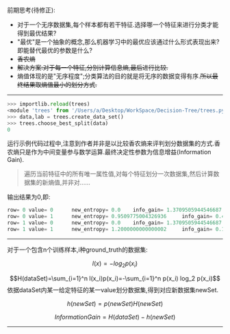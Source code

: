 <script type="text/javascript" src="http://cdn.mathjax.org/mathjax/latest/MathJax.js?config=default"></script>

前期思考(待修正):
* 对于一个无序数据集,每个样本都有若干特征.选择哪一个特征来进行分类才能得到最优结果?
* "最优"是一个抽象的概念,那么机器学习中的最优应该通过什么形式表现出来?即能替代最优的参数是什么?
* ~~香农熵~~
* ~~解决方案:对于每一个特征,分别计算信息熵,最后进行比较.~~
* 熵值体现的是"无序程度";分类算法的目的就是将无序的数据变得有序.~~所以最终结果取熵值最小的划分方式.~~
---
```python
>>> importlib.reload(trees)
<module 'trees' from '/Users/a/Desktop/WorkSpace/Decision-Tree/trees.py'>
>>> data,lab = trees.create_data_set()
>>> trees.choose_best_split(data)
0
```
运行示例代码过程中,注意到作者并非是以比较香农熵来评判划分数据集的方式.香农熵只是作为中间变量参与数学运算.最终决定性参数为信息增益(Information Gain).

>遍历当前特征中的所有唯一属性值,对每个特征划分一次数据集,然后计算数据集的新熵值,并非对......
>

输出结果为0,即:
```python
row= 0 value= 0 	 new_entropy= 0.0 	 info_gain= 1.3709505944546687
row= 0 value= 1 	 new_entropy= 0.9509775004326936 	 info_gain= 0.41997309402197514
row= 1 value= 0 	 new_entropy= 0.0 	 info_gain= 1.3709505944546687
row= 1 value= 1 	 new_entropy= 1.2000000000000002 	 info_gain= 0.17095059445466854
```
---
对于一个包含n个训练样本,i种ground_truth的数据集:

$$l(x)=-log_2 p(x_i)$$

$$H(dataSet)=\sum_{i=1}^n l(x_i)p(x_i)=-\sum_{i=1}^n p(x_i) log_2 p(x_i)$$
依据dataSet内某一给定特征的某一value划分数据集,得到对应新数据集newSet.

$$h(newSet)=p(newSet)H(newSet)$$

$$Information Gain = H(dataSet) - h(newSet) $$

---
